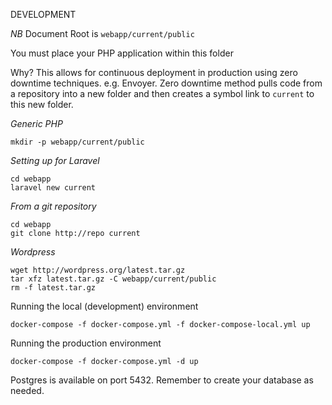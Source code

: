 
DEVELOPMENT

*NB* Document Root is `webapp/current/public`

You must place your PHP application within this folder

Why? This allows for continuous deployment in production using zero downtime techniques. e.g. Envoyer. Zero downtime method pulls code from a repository into a new folder and then creates a symbol link to `current` to this new folder.

*Generic PHP*
```
mkdir -p webapp/current/public
```


*Setting up for Laravel*
```
cd webapp
laravel new current

```

*From a git repository*
```
cd webapp
git clone http://repo current

```

*Wordpress*
```
wget http://wordpress.org/latest.tar.gz
tar xfz latest.tar.gz -C webapp/current/public
rm -f latest.tar.gz
```

Running the local (development) environment
```
docker-compose -f docker-compose.yml -f docker-compose-local.yml up
```

Running the production environment
```
docker-compose -f docker-compose.yml -d up
```

Postgres is available on port 5432.
Remember to create your database as needed.
